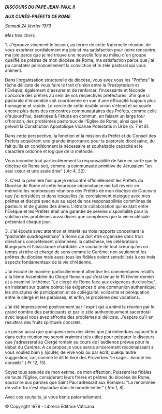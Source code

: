 ***DISCOURS DU PAPE JEAN-PAUL II***

***AUX CURÉS-PRÉFETS DE ROME***

*Samedi 24 février 1979*

*Mes très chers,*

1. J'éprouve vivement le besoin, au terme de cette fraternelle réunion, de vous exprimer cordialement ma joie et ma satisfaction pour notre rencontre: ma joie parce que je me trouve une nouvelle fois au milieu d'un groupe qualifié de prêtres de mon diocèse de Rome; ma satisfaction parce que j'ai pu constater personnellement la conviction et le zèle pastoral qui vous animent.

Dans l'organisation structurelle du diocèse, vous avez vous les "Préfets" la tâche délicate de vous faire le trait d'union entre le Presbyterium et l'Evêque; également d'assurer et de renforcer, l'incessante et féconde concorde des prêtres au sein de vos respectives préfectures, afin que la pastorale d'ensemble soit coordonnée en vue d'une efficacité toujours plus homogène et rapide. Le cercle de cette double union s'étend et se soude encore plus dans des rencontres communautaires des Préfets, comme celle d'aujourd'hui, destinées & l'étude en commun, en faisant un large tour d'horizon, des problèmes pastoraux de l'Eglise de Rome, ainsi que le prévoit la Constitution Apostolique Vicariae Potestatis in Urbe (n. 7 et 8).

Dans cette perspective, la fonction et la mission du Préfet et du Conseil des Préfets acquièrent une grande importance pour la pastorale diocésaine, du fait qu'ils en conditionnent la nécessaire et souhaitable capacité et le caractère ordonné et logique de la méthode.

Vous incombe tout particulièrement la responsabilité de faire en sorte que le diocèse de Rome soit, comme la communauté primitive de Jérusalem "un seul cœur et une seule âme" ( *Ac* 4, 32).

2. C'est la première fois que je rencontre officiellement les Préfets du Diocèse de Rome et cette heureuse circonstance me fait revenir en mémoire les nombreuses réunions des Préfets de mon diocèse de Cracovie que j'ai présidées et dans lesquelles j'ai cordialement dialogué avec mes prêtres et discuté avec eux au sujet de nos responsabilités commîmes de pasteurs et de guides des âmes. L'étroite collaboration qui existait entre l'Evêque et les Préfets était une garantie de sereine disponibilité pour la solution des problèmes aussi divers que complexes que la vie ecclésiale présentait chaque jour.

3\. J'ai écouté avec attention et intérêt les trois rapports concernant la "pastorale quadragésimale" à Rome qui doit être organisée dans trois directions concrètement ordonnées: la catéchèse, les célébrations liturgiques et l'assistance charitable. Je souhaite de tout cœur qu'en un temps si riche et chargé de sens comme le Carême, non seulement les prêtres du diocèse mais aussi tous les fidèles soient sensibilisés à ces trois aspects fondamentaux de la vie chrétienne.

J'ai écouté de manière particulièrement attentive les commentaires relatifs à la IIème Assemblée du Clergé Romain qui s'est tenue le 15 février dernier et a examiné le thème: "Le clergé de Rome face aux exigences du diocèse", en insistant sur quatre points: les exigences d'une communion authentique; les structures de participation et de collégialité; solidarité et péréquation entre le clergé et les paroisses; et enfin, le problème des vocations.

J'ai été impressionné positivement par l'esprit qui a animé la réunion par le grand nombre des participants et par le zèle authentiquement sacerdotal avec lequel vous avez affronté des problèmes si délicats. J'espère qu'il en résultera des fruits spirituels concrets.

Je pense aussi que quelques-unes des idées que j'ai entendues aujourd'hui dans cette réunion me seront vraiment très utiles pour préparer le discours que j'adresserai au Clergé romain au cours de l'audience prévue pour le début du Carême. A ce propos je vous serais sincèrement reconnaissant si vous vouliez bien y ajouter, de vive voix ou par écrit, quelqu'autre suggestion, car, comme le dit le livre des Proverbes "le sage... écoute les conseils" ( *Pr* 12, 15).

Soyez tous assurés de mon estime, de mon affection. Puissent les fidèles de toute l'Eglise, considérant leurs frères et prêtres du diocèse de Rome, souscrire aux paroles que Saint Paul adressait aux Romains: "La renommée de votre foi s'est répandue dans le monde entier" ( *Rm* 1, 8).

Avec ces souhaits, je vous bénis paternellement.

© Copyright 1979 - Libreria Editrice Vaticana